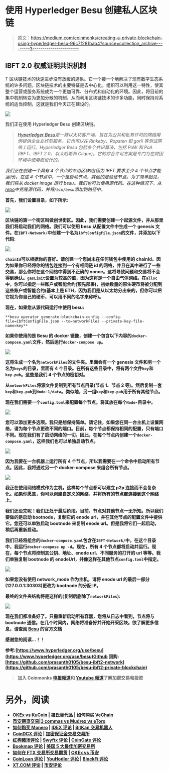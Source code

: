 # 使用 Hyperledger Besu 创建私人区块链

> 原文：<https://medium.com/coinmonks/creating-a-private-blockchain-using-hyperledger-besu-96c7f281bab4?source=collection_archive---------3----------------------->

## IBFT 2.0 权威证明共识机制

T 区块链技术的快速进步没有放缓的迹象。它一个接一个地解决了现有数字生态系统的许多问题。区块链技术的主要特征是去中心化。组织可以利用这一特性，使其整个运营或服务系统成为一个更加可靠、分布式和自动化的环境。因此，将目前的集中机制转变为更加分散的机制，从而利用区块链技术的许多功能，同时保持对系统的适当控制，这就是我们今天正在建设的。

![](img/163d2b4bfc9e1ecfbf7ee028ae1edd46.png)

我们正在使用 Hyperledger Besu 创建区块链。

> [*Hyperledger Besu*](https://www.hyperledger.org/use/besu)*是一款以太坊客户端，旨在为公共和私有许可的网络用例提供企业友好型服务。它也可以在 Rinkeby、Ropsten 和 gorli 等测试网络上运行。Hyperledger Besu 包括多个共识算法，包括 PoW 和 PoA (IBFT、IBFT 2.0、以太哈希和 Clique)。它的综合许可方案是专门为在财团环境中使用而设计的。*

*我们正在创建一个具有 4 个节点的专用区块链(因为 IBFT 要求至少 4 个节点才能运行)。在这 4 个节点中，一个是启动节点，其他的是验证节点。为了简单起见，我们将从 docker image 运行 besu。我们也可以使用源代码。在这种情况下，从[*repo*](https://github.com/hyperledger/besu)*中克隆源代码，并将`/bin/besu`添加到路径中。**

**首先，我们设置目录，如下所示:**

**![](img/dcaa6e1d56997187fbb93c0c77b07bbd.png)**

**区块链的第一个街区叫做创世街区。因此，我们需要创建一个起源文件，并从那里我们将启动我们的网络。我们可以使用 besu 从配置文件中生成一个 genesis 文件。在`IBFT-Network/`中创建一个名为`ibftConfigFile.json`的文件，并添加以下代码:**

**![](img/7de49e17045aa0808928941a4e25cb41.png)**

**`chainId`可以根据你的喜好。请创建一个您尚未在任何钱包中使用的 chainId。因为如果你已经将你的钱包连接到一个有相同链 id 的网络，并且在其中进行了一些交易，那么你将在这个网络中得到不正确的 nonce。这将导致问题和交易将不会得到确认。`gasLimit`设置为较高的值，因为这将是一个自由气体网络。在`alloc`中，你可以指定一些账户或智能合约(预先部署)，初始数量的原生硬币将被分配到这些账户或智能合约(基本上是 ETH，因为我们是从以太坊分出来的，但你可以把它视为你自己的硬币，可以用不同的名字来称呼)。**

**现在，如果您从源代码运行中使用 besu:**

```
**besu operator generate-blockchain-config --config-file=ibftConfigFile.json --to=networkFiles --private-key-file-name=key**
```

**如果你使用的是 Besu 的 docker 镜像，创建一个包含以下内容的`docker-compose.yaml`文件，然后运行`docker-compose up`。**

**![](img/b641eb7d9ddbecee54b16125158b2ac2.png)**

**这将生成一个名为`networkFiles`的文件夹。里面会有一个 genesis 文件和另一个名为`keys`的目录，里面有 4 个目录。在所有这些目录中，将有两个文件`key`和`key.pub`。这些是我们 4 个节点的密钥对。**

**从`networkFiles`将源文件复制到所有节点目录(节点 1、节点 2 等)。然后复制一套`key`和`key.pub`到`Node-1/data`。类似地，另一组`key`和`key.pub`用于所有其他节点。**

**现在我们需要一个`config.toml`来配置每个节点。将其放在每个`Node-`目录中。**

**![](img/0cb04658fc8defbf77e5d350dc2b2cb9.png)**

**您可以添加更多选项。我只是想保持简单。请记住，如果您在同一台主机上设置网络，请为每个节点更改不同的端口。目前，每个节点都保持相同的配置，只有端口不同。现在我们有了启动网络的一切。因此，在每个节点内创建一个`docker-compose.yaml`，这样我们也可以单独启动节点。**

**![](img/e6aa4270e43202d17158654f5494fa8f.png)**

**因为我要在一台机器上运行所有 4 个节点，所以我需要在一个命令中启动所有节点。因此，我将通过另一个 docker-compose 来组合所有节点。**

**![](img/8d16626130711821e0bed2f31b36d7e5.png)**

**我正在使用网络模式作为主机，这样每个节点都可以建立 p2p 连接而不会复杂化。如果你愿意，你可以创建自定义的网络，并将所有的节点都连接到这个网络上。**

**我们还没完呢！我们正处于最后阶段。目前，节点对其他节点一无所知。所以我们要做的是启动 bootnode，复制它的 enode url，并在其他节点的配置文件中提供它。您还可以单独启动 bootnode 来复制 enode url。但是我将它们一起启动，稍后再重新启动。**

**我们已经将组合的`docker-compose.yaml`包含在`IBFT-Network/`中。在这个目录中，我运行`docker-compose up -d`。现在，所有 4 个节点都将启动并运行。现在，每个节点将控制其公钥、地址、enode url、不同服务的打开的 url 等等。我们单独复制 bootnode 的 enodeUrl，并像这样在其他节点`config.toml`中指定。**

**![](img/4b41d9c765936faceb778aa1f5d9c1ee.png)**

**如果您没有使用 network_mode 作为主机，请将 enode url 的最后一部分(127.0.0.1:30303)更改为 bootnode 的分配 IP。**

**最终的文件夹结构将是这样的(复制后删除了`networkFiles`):**

**![](img/d868bd7acd2f9737ab0d06de0d486af8.png)**

**现在我们都准备好了。只需重新启动所有容器，您将从日志中看到，节点将与 bootnode 通信。在几个时间内，网络将准备好并开始开采区块。欲了解更多信息，请查阅 [Besu](https://besu.hyperledger.org/en/stable/) 的官方文档**

**感谢您的阅读…！！**

**参考:[https://www.hyperledger.org/use/besu](https://www.hyperledger.org/use/besu)Github 回购:[https://github.com/prasanth0105/besu-ibft2-network](https://github.com/prasanth0105/besu-ibft2-private-blockchain)**

> **加入 Coinmonks [电报频道](https://t.me/coincodecap)和 [Youtube 频道](https://www.youtube.com/c/coinmonks/videos)了解加密交易和投资**

# **另外，阅读**

*   **[OKEx vs KuCoin](https://coincodecap.com/okex-kucoin) | [摄氏替代品](https://coincodecap.com/celsius-alternatives) | [如何购买 VeChain](https://coincodecap.com/buy-vechain)**
*   **[币安期货交易](https://coincodecap.com/binance-futures-trading)|[3 commas vs Mudrex vs eToro](https://coincodecap.com/mudrex-3commas-etoro)**
*   **[如何购买 Monero](https://coincodecap.com/buy-monero) | [IDEX 评论](https://coincodecap.com/idex-review) | [BitKan 交易机器人](https://coincodecap.com/bitkan-trading-bot)**
*   **[CoinDCX 评论](/coinmonks/coindcx-review-8444db3621a2) | [加密保证金交易交易所](https://coincodecap.com/crypto-margin-trading-exchanges)**
*   **[红狗赌场评论](https://coincodecap.com/red-dog-casino-review) | [Swyftx 评论](https://coincodecap.com/swyftx-review) | [CoinGate 评论](https://coincodecap.com/coingate-review)**
*   **[Bookmap 评论](https://coincodecap.com/bookmap-review-2021-best-trading-software) | [美国 5 大最佳加密交易所](https://coincodecap.com/crypto-exchange-usa)**
*   **[如何在 FTX 交易所交易期货](https://coincodecap.com/ftx-futures-trading) | [OKEx vs 币安](https://coincodecap.com/okex-vs-binance)**
*   **[CoinLoan 评论](https://coincodecap.com/coinloan-review) | [YouHodler 评论](/coinmonks/youhodler-4-easy-ways-to-make-money-98969b9689f2) | [BlockFi 评论](https://coincodecap.com/blockfi-review)**
*   **[XT.COM 评论](https://coincodecap.com/profittradingapp-for-binance) | [币安评论](https://coincodecap.com/xt-com-review)**